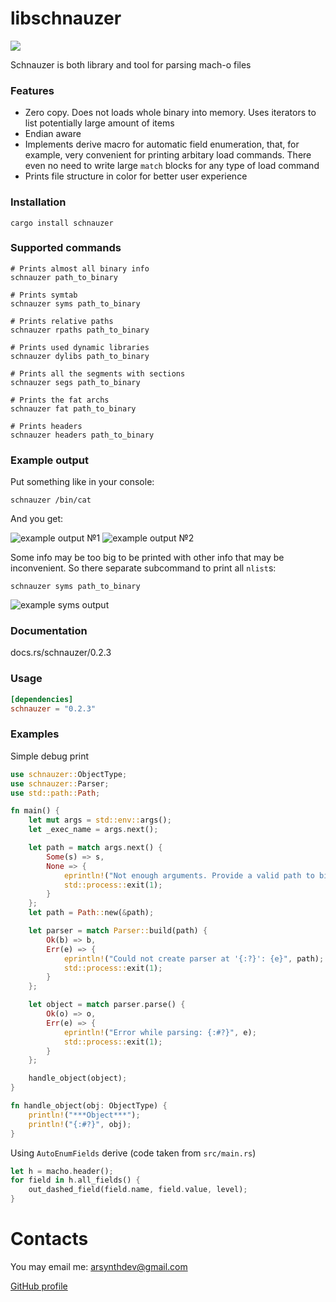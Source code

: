 # libschnauzer

![](https://github.com/Arsynth/schnauzer/actions/workflows/rust.yml/badge.svg)

Schnauzer is both library and tool for parsing mach-o files

### Features

* Zero copy. Does not loads whole binary into memory. Uses iterators to list potentially large amount of items
* Endian aware
* Implements derive macro for automatic field enumeration, that, for example, very convenient for printing arbitary load commands. There even no need to write large `match` blocks for any type of load command
* Prints file structure in color for better user experience

### Installation

```shell
cargo install schnauzer
```

### Supported commands
```shell
# Prints almost all binary info
schnauzer path_to_binary

# Prints symtab
schnauzer syms path_to_binary

# Prints relative paths
schnauzer rpaths path_to_binary

# Prints used dynamic libraries
schnauzer dylibs path_to_binary

# Prints all the segments with sections
schnauzer segs path_to_binary

# Prints the fat archs
schnauzer fat path_to_binary

# Prints headers
schnauzer headers path_to_binary

```

### Example output

Put something like in your console:

```shell
schnauzer /bin/cat
```

And you get:

![example output №1](https://github.com/Arsynth/schnauzer/blob/master/readme_res/example_output_1.png?raw=true)
![example output №2](https://github.com/Arsynth/schnauzer/blob/master/readme_res/example_output_2.png?raw=true)

Some info may be too big to be printed with other info that may be inconvenient. So there separate subcommand to print all `nlist`s:

```shell
schnauzer syms path_to_binary
```

![example syms output](https://github.com/Arsynth/schnauzer/blob/master/readme_res/example_output_syms_3.png?raw=true)

### Documentation
docs.rs/schnauzer/0.2.3

### Usage

```toml
[dependencies]
schnauzer = "0.2.3"
```

### Examples

Simple debug print

```rust
use schnauzer::ObjectType;
use schnauzer::Parser;
use std::path::Path;

fn main() {
    let mut args = std::env::args();
    let _exec_name = args.next();

    let path = match args.next() {
        Some(s) => s,
        None => {
            eprintln!("Not enough arguments. Provide a valid path to binary");
            std::process::exit(1);
        }
    };
    let path = Path::new(&path);

    let parser = match Parser::build(path) {
        Ok(b) => b,
        Err(e) => {
            eprintln!("Could not create parser at '{:?}': {e}", path);
            std::process::exit(1);
        }
    };

    let object = match parser.parse() {
        Ok(o) => o,
        Err(e) => {
            eprintln!("Error while parsing: {:#?}", e);
            std::process::exit(1);
        }
    };

    handle_object(object);
}

fn handle_object(obj: ObjectType) {
    println!("***Object***");
    println!("{:#?}", obj);
}
```

Using `AutoEnumFields` derive (code taken from `src/main.rs`)

```rust
let h = macho.header();
for field in h.all_fields() {
    out_dashed_field(field.name, field.value, level);
}
```

# Contacts

You may email me: 
[arsynthdev@gmail.com](mailto:arsynthdev@gmail.com)

[GitHub profile](https://github.com/Arsynth)